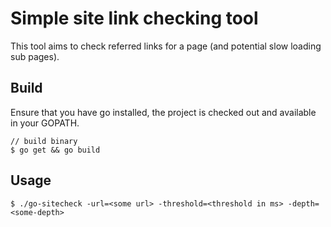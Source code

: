 # Simple site link checking tool

This tool aims to check referred links for a page (and potential slow
loading sub pages).

## Build

Ensure that you have go installed, the project is checked out and available in your GOPATH.

    // build binary
    $ go get && go build

## Usage

    $ ./go-sitecheck -url=<some url> -threshold=<threshold in ms> -depth=<some-depth>

